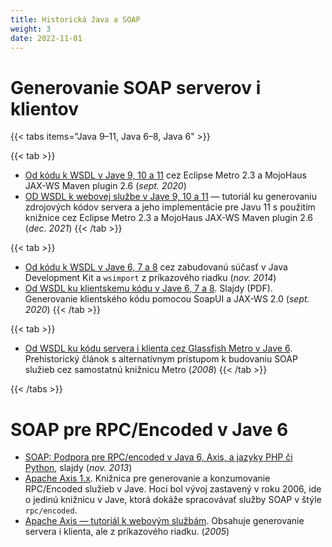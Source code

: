 ```yaml
---
title: Historická Java a SOAP
weight: 3
date: 2022-11-01
---
```


Generovanie SOAP serverov i klientov
====================================

{{< tabs items="Java 9–11, Java 6–8, Java 6" >}}

{{< tab >}}
* [Od kódu k WSDL v Jave 9, 10 a 11](https://novotnyr.github.io/scrolls/podpora-webovych-sluzieb-v-java-9-a-novsej/)
  cez Eclipse Metro 2.3 a MojoHaus JAX-WS Maven plugin 2.6 (*sept. 2020*)
* [OD WSDL k webovej službe v Jave 9, 10 a 11](https://novotnyr.github.io/scrolls/od-wsdl-k-webovej-sluzbe-metro-pre-java-11/) —
  tutoriál ku generovaniu zdrojových kódov servera a jeho implementácie pre Javu
  11 s použitím knižnice cez Eclipse Metro 2.3 a MojoHaus JAX-WS Maven plugin
  2.6 (*dec. 2021*)
{{< /tab >}}

{{< tab >}}
* [Od kódu k WSDL v Jave 6, 7 a 8](http://ics.upjs.sk/~novotnyr/blog/1973/podpora-webovych-sluzieb-v-java-se-6-a-novsej)
  cez zabudovanú súčasť v Java Development Kit a `wsimport` z príkazového
  riadku (*nov. 2014*)
* [Od WSDL ku klientskemu kódu v Jave 6, 7 a 8](../soap-web-services-soapui-client-generation.pdf).
  Slajdy (PDF). Generovanie klientského kódu pomocou SoapUI a JAX-WS 2.0 (*sept.
  2020*)
{{< /tab >}}

{{< tab >}}
* [Od WSDL ku kódu servera i klienta cez Glassfish Metro v Jave 6](https://novotnyr.github.io/scrolls/od-wsdl-k-webovej-sluzbe-glassfish-metro/).
  Prehistorický článok s alternatívnym prístupom k budovaniu SOAP služieb cez
  samostatnú knižnicu Metro (*2008*)
{{< /tab >}}

{{< /tabs >}}



SOAP pre RPC/Encoded v Jave 6
=============================

* [SOAP: Podpora pre RPC/encoded v Java 6, Axis, a jazyky PHP či Python](kopr-soap-web-services-php-python-java6.pdf),
  slajdy (*nov. 2013*)
* [Apache Axis 1.x](http://archive.apache.org/dist/ws/axis/1_4/). Knižnica pre
  generovanie a konzumovanie RPC/Encoded služieb v Jave. Hoci bol vývoj
  zastavený v roku 2006, ide o jedinú knižnicu v Jave, ktorá dokáže spracovávať
  služby SOAP v štýle `rpc/encoded`.
* [Apache Axis — tutoriál k webovým službám](http://ics.upjs.sk/~novotnyr/home/programovanie/java/axis-tutorial/axisTutorial.html).
  Obsahuje generovanie servera i klienta, ale z príkazového riadku. (*2005*)




